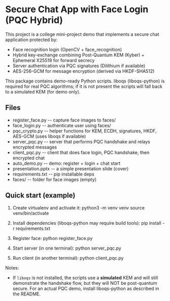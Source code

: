 # Secure Chat App with Face Login (PQC Hybrid)

This project is a college mini-project demo that implements a secure chat application protected by:

- Face recognition login (OpenCV + face_recognition)
- Hybrid key-exchange combining Post-Quantum KEM (Kyber) + Ephemeral X25519 for forward secrecy
- Server authentication via PQC signatures (Dilithium if available)
- AES-256-GCM for message encryption (derived via HKDF-SHA512)

This package contains demo-ready Python scripts. liboqs (liboqs-python) is required for real PQC algorithms; if it is not present the scripts will fall back to a simulated KEM (for demo only).

## Files
- register_face.py        -- capture face images to faces/
- face_login.py           -- authenticate user using faces/
- pqc_crypto.py           -- helper functions for KEM, ECDH, signatures, HKDF, AES-GCM (uses liboqs if available)
- server_pqc.py           -- server that performs PQC handshake and relays encrypted messages
- client_pqc.py           -- client that does face login, PQC handshake, then encrypted chat
- auto_demo.py            -- demo: register + login + chat start
- presentation.pptx       -- a simple presentation slide (cover)
- requirements.txt        -- pip installable deps
- faces/                  -- folder for face images (empty)

## Quick start (example)
1. Create virtualenv and activate it:
   python3 -m venv venv
   source venv/bin/activate

2. Install dependencies (liboqs-python may require build tools):
   pip install -r requirements.txt

3. Register face:
   python register_face.py

4. Start server (in one terminal):
   python server_pqc.py

5. Run client (in another terminal):
   python client_pqc.py

Notes:
- If `liboqs` is not installed, the scripts use a **simulated** KEM and will still demonstrate the handshake flow, but they will NOT be post-quantum secure. For an actual PQC demo, install liboqs-python as described in the README.
